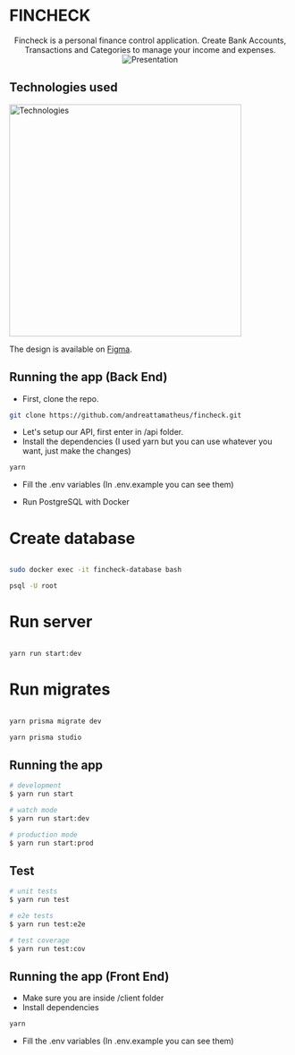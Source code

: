 # FINCHECK

<p align="center">
  Fincheck is a personal finance control application. Create Bank Accounts, Transactions and Categories to manage your income and expenses.
  <img src="https://i.imgur.com/STaFeCm.png" alt="Presentation" />
</p>

## Technologies used

<img src="https://skillicons.dev/icons?i=html,css,javascript,typescript,docker,git,prisma,nodejs,nestjs,react,vite,tailwindcss" width="415px" alt="Technologies" />

The design is available on [Figma](https://www.figma.com/file/RRBEBWgyQZbEYPQhzOc1OQ/Fincheck).

## Running the app (Back End)

- First, clone the repo.

```bash
git clone https://github.com/andreattamatheus/fincheck.git

```

- Let's setup our API, first enter in /api folder.
- Install the dependencies (I used yarn but you can use whatever you want, just make the changes)

```bash
yarn
```

- Fill the .env variables (In .env.example you can see them)

- Run PostgreSQL with Docker

# Create database

```bash

sudo docker exec -it fincheck-database bash

psql -U root

```

# Run server

```bash

yarn run start:dev

```

# Run migrates

```bash

yarn prisma migrate dev

yarn prisma studio

```

## Running the app

```bash
# development
$ yarn run start

# watch mode
$ yarn run start:dev

# production mode
$ yarn run start:prod
```

## Test

```bash
# unit tests
$ yarn run test

# e2e tests
$ yarn run test:e2e

# test coverage
$ yarn run test:cov
```

## Running the app (Front End)

- Make sure you are inside /client folder
- Install dependencies

```bash
yarn
```

- Fill the .env variables (In .env.example you can see them)
